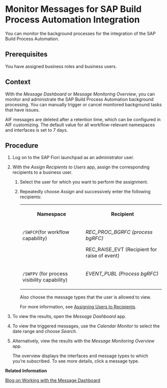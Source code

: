 <!-- loio40977772a5814a04b1b079d30b5200f8 -->

# Monitor Messages for SAP Build Process Automation Integration

You can monitor the background processes for the integration of the SAP Build Process Automation.



<a name="loio40977772a5814a04b1b079d30b5200f8__prereq_ggw_qpy_rkb"/>

## Prerequisites

You have assigned business roles and business users.



<a name="loio40977772a5814a04b1b079d30b5200f8__context_pmz_cwv_5tb"/>

## Context

With the *Message Dashboard* or *Message Monitoring Overview*, you can monitor and administrate the SAP Build Process Automation background processing. You can manually trigger or cancel monitored background tasks that have issues.

AIF messages are deleted after a retention time, which can be configured in AIF customizing. The default value for all workflow-relevant namespaces and interfaces is set to 7 days.



## Procedure

1.  Log on to the SAP Fiori launchpad as an administrator user.

2.  With the *Assign Recipients to Users* app, assign the corresponding recipients to a business user.

    1.  Select the user for which you want to perform the assignment.

    2.  Repeatedly choose *Assign* and successively enter the following recipients:


        <table>
        <tr>
        <th valign="top">

        Namespace
        
        </th>
        <th valign="top">

        Recipient
        
        </th>
        </tr>
        <tr>
        <td valign="top">
        
        `/SWFCP`\(for workflow capability\)
        
        </td>
        <td valign="top">
        
        *REC\_PROC\_BGRFC \(process bgRFC\)*

        REC\_RAISE\_EVT \(Recipient for raise of event\)
        
        </td>
        </tr>
        <tr>
        <td valign="top">
        
        `/SWFPV` \(for process visibility capability\)
        
        </td>
        <td valign="top">
        
        *EVENT\_PUBL \(Process bgRFC\)* 
        
        </td>
        </tr>
        </table>
        
        Also choose the message types that the user is allowed to view.

        For more information, see [Assigning Users to Recipients](https://help.sap.com/viewer/1cefaed5b7a3471cb08564e54d5ba866/4.0/en-US/2e8e31dff6e747249240601291384bc3.html).


3.  To view the results, open the *Message Dashboard* app.

4.  To view the triggered messages, use the *Calendar Monitor* to select the date range and choose *Search*.

5.  Alternatively, view the results with the *Message Monitoring Overview* app.

    The overview displays the interfaces and message types to which you’re subscribed. To see more details, click a message type.


**Related Information**  


[Blog on Working with the Message Dashboard](https://blogs.sap.com/2018/11/07/how-to-enable-users-to-work-with-the-message-dashboard/)

